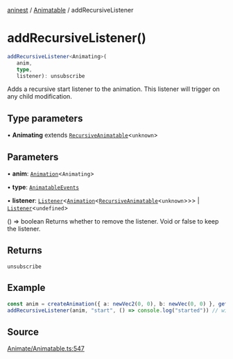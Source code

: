 [aninest](../../index.md) / [Animatable](../index.md) / addRecursiveListener

# addRecursiveListener()

```ts
addRecursiveListener<Animating>(
   anim, 
   type, 
   listener): unsubscribe
```

Adds a recursive start listener to the animation. This listener will trigger on any child modification.

## Type parameters

• **Animating** extends [`RecursiveAnimatable`](../type-aliases/RecursiveAnimatable.md)\<`unknown`\>

## Parameters

• **anim**: [`Animation`](../type-aliases/Animation.md)\<`Animating`\>

• **type**: [`AnimatableEvents`](../type-aliases/AnimatableEvents.md)

• **listener**: [`Listener`](../../Listeners/type-aliases/Listener.md)\<[`Animation`](../type-aliases/Animation.md)\<[`RecursiveAnimatable`](../type-aliases/RecursiveAnimatable.md)\<`unknown`\>\>\> \| [`Listener`](../../Listeners/type-aliases/Listener.md)\<`undefined`\>

() => boolean Returns whether to remove the listener. Void or false to keep the listener.

## Returns

`unsubscribe`

## Example

```ts
const anim = createAnimation({ a: newVec2(0, 0), b: newVec(0, 0) }, getLinearInterp(1))
addRecursiveListener(anim, "start", () => console.log("started")) // will trigger
```

## Source

[Animate/Animatable.ts:547](https://github.com/zphrs/aninest/blob/3be3895/src/Animate/Animatable.ts#L547)
